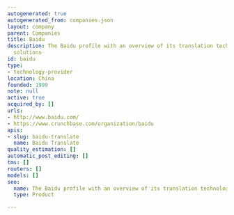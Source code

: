 ```yaml
---
autogenerated: true
autogenerated_from: companies.json
layout: company
parent: Companies
title: Baidu
description: The Baidu profile with an overview of its translation technologies and
  solutions
id: baidu
type:
- technology-provider
location: China
founded: 1999
note: null
active: true
acquired_by: []
urls:
- http://www.baidu.com/
- https://www.crunchbase.com/organization/baidu
apis:
- slug: baidu-translate
  name: Baidu Translate
quality_estimation: []
automatic_post_editing: []
tms: []
routers: []
models: []
seo:
  name: The Baidu profile with an overview of its translation technologies and solutions
  type: Product

---
```


